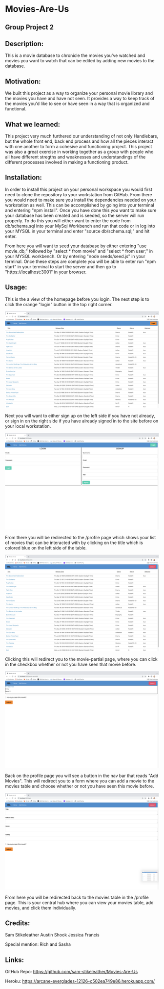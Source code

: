 # Movies-Are-Us
## Group Project 2 

## Description: 
This is a movie database to chronicle the movies you've watched and movies you want to watch that can be edited by adding new movies to the database. 

## Motivation: 
We built this project as a way to organize your personal movie library and the movies you have and have not seen. It provides a way to keep track of the movies you'd like to see or have seen in a way that is organized and functional.  

## What we learned:
This project very much furthered our understanding of not only Handlebars, but the whole front end, back end process and how all the pieces interact with one another to form a cohesive and functioning project. This project was also a great exercise in working together as a group with people who all have different stregths and weaknesses and understandings of the different processes involved in making a functioning product. 

## Installation:
In order to install this project on your personal workspace you would first need to clone the repository to your workstation from GitHub. From there you would need to make sure you install the dependencies needed on your workstation as well. This can be accomplished by going into your terminal and entering "npm install". Once you have done this you want to make sure your database has been created and is seeded, so the server will run properly. To do this you will either want to enter the code from db/schema.sql into your MySql Workbench and run that code or in log into your MYSQL in your terminal and enter "source db/schema.sql;" and hit enter. 

From here you will want to seed your database by either entering "use movie_db;" followed by "select * from movie" and "select * from user;" in your MYSQL workbench. Or by entering "node seeds/seed.js" in your terminal. Once these steps are complete you will be able to enter run "npm start" in your terminal to start the server and then go to "https://localhost:3001" in your browser. 

## Usage: 
This is the a view of the homepage before you login. The next step is to click the orange "login" button in the top right corner. 

![homepage](public/images/screenshot1.png)

Next you will want to either sign up on the left side if you have not already, or sign in on the right side if you have already signed in to the site before on your local workstation. 

![sign up/ login](public/images/screenshot2.png)

From there you will be redirected to the /profile page which shows your list of movies that can be interacted with by clicking on the title which is colored blue on the left side of the table. 

![profile](public/images/screenshot3.png)

Clicking this will redirect you to the movie-partial page, where you can click in the checkbox whether or not you have seen that movie before.

![movie partial](public/images/screenshot5.png)

Back on the profile page you will see a button in the nav bar that reads "Add Movies". This will redirect you to a form where you can add a movie to the movies table and choose whether or not you have seen this movie before. 

![add](public/images/screenshot4.png)

From here you will be redirected back to the movies table in the /profile page. This is your central hub where you can view your movies table, add movies, and click them individually. 

## Credits:

Sam Stikeleather
Austin Shook
Jessica Francis

Special mention:
Rich and Sasha

## Links:

GitHub Repo: 
https://github.com/sam-stikeleather/Movies-Are-Us

Heroku:
https://arcane-everglades-12126-c502ea749e86.herokuapp.com/

